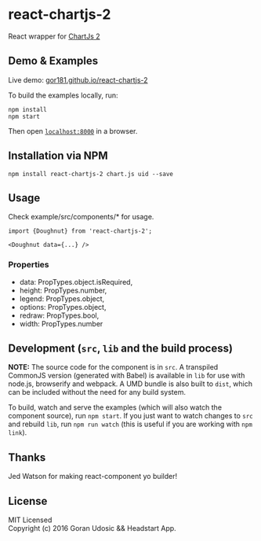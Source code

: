 # react-chartjs-2

React wrapper for [ChartJs 2](http://www.chartjs.org/docs/#getting-started)


## Demo & Examples

Live demo: [gor181.github.io/react-chartjs-2](http://gor181.github.io/react-chartjs-2/)

To build the examples locally, run:

```
npm install
npm start
```

Then open [`localhost:8000`](http://localhost:8000) in a browser.


## Installation via NPM

```
npm install react-chartjs-2 chart.js uid --save
```


## Usage

Check example/src/components/* for usage.

```
import {Doughnut} from 'react-chartjs-2';

<Doughnut data={...} />
```

### Properties

* data: PropTypes.object.isRequired,
* height: PropTypes.number,
* legend: PropTypes.object,
* options: PropTypes.object,
* redraw: PropTypes.bool,
* width: PropTypes.number


## Development (`src`, `lib` and the build process)

**NOTE:** The source code for the component is in `src`. A transpiled CommonJS version (generated with Babel) is available in `lib` for use with node.js, browserify and webpack. A UMD bundle is also built to `dist`, which can be included without the need for any build system.

To build, watch and serve the examples (which will also watch the component source), run `npm start`. If you just want to watch changes to `src` and rebuild `lib`, run `npm run watch` (this is useful if you are working with `npm link`).

## Thanks  

Jed Watson for making react-component yo builder!

## License

MIT Licensed  
Copyright (c) 2016 Goran Udosic && Headstart App.
